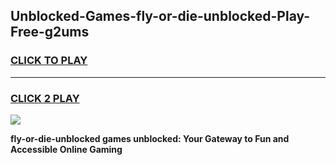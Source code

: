 
## Unblocked-Games-fly-or-die-unblocked-Play-Free-g2ums
<h3>
<a href="https://premium76.site?title=fly-or-die-unblocked&ref=21A">CLICK TO PLAY</a></h3>
<hr>

<h3>
<a href="https://premium76.site?title=fly-or-die-unblocked&ref=21A">CLICK 2 PLAY</a>
  
</h3>

<a href="https://premium76.site?title=fly-or-die-unblocked&ref=21A"><img src="https://clearcache.store/games.png"></a>


**fly-or-die-unblocked games unblocked: Your Gateway to Fun and Accessible Online Gaming**
